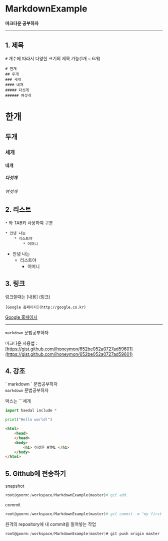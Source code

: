 # MarkdownExample
**마크다운 공부하자**

***

## 1. 제목

`#` 개수에 따라서 다양한 크기의 제목 가능(1개 ~ 6개)
```
# 한개
## 두개
### 세개
#### 네개
##### 다섯개
###### 여섯개
```

# 한개
## 두개
### 세개
#### 네개
##### 다섯개
###### 여섯개


## 2. 리스트
`*` 와 TAB키 사용하여 구분
```
* 안녕 나는
    * 리스트야
        * 어떠니
```

* 안녕 나는
    * 리스트야
        * 어떠니
        

## 3. 링크
링크쓸때는 [내용] (링크)

```
[Google 홈페이지](http://google.co.kr)
```
[Google 홈페이지](http://google.co.kr)

---

`markdown` 문법공부하자

마크다운 사용법 : [https://gist.github.com/ihoneymon/652be052a0727ad59601](https://gist.github.com/ihoneymon/652be052a0727ad59601)


## 4. 강조
\` markdown \` 문법공부하자  
`markdown` 문법공부하자

박스는 \`\`\`세개

```python
import haedal include *

print("Hello world!")
```

```html
<html>
    <head>
    </head>
    <body>
        <h1> 이것은 HTML </h1>
    </body>
</html>

```  

## 5. Github에 전송하기

snapshot

```python
root@goorm:/workspace/MarkdownExample(master)# git add.
```

commit

```python
root@goorm:/workspace/MarkdownExample(master)# git commit -m "my first markdown"
```

원격의 repository에 내 commit을 밀어넣는 작업

```c
root@goorm:/workspace/MarkdownExample(master)# git push origin master
```
